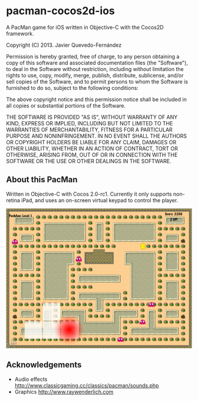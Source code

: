 pacman-cocos2d-ios
==================

A PacMan game for iOS written in Objective-C with the Cocos2D framework.

Copyright (C) 2013. Javier Quevedo-Fernández

Permission is hereby granted, free of charge, to any person obtaining a copy of this software and associated documentation files (the "Software"), to deal in the Software without restriction, including without limitation the rights to use, copy, modify, merge, publish, distribute, sublicense, and/or sell copies of the Software, and to permit persons to whom the Software is furnished to do so, subject to the following conditions:

The above copyright notice and this permission notice shall be included in all copies or substantial portions of the Software.

THE SOFTWARE IS PROVIDED "AS IS", WITHOUT WARRANTY OF ANY KIND, EXPRESS OR IMPLIED, INCLUDING BUT NOT LIMITED TO THE WARRANTIES OF MERCHANTABILITY, FITNESS FOR A PARTICULAR PURPOSE AND NONINFRINGEMENT. IN NO EVENT SHALL THE AUTHORS OR COPYRIGHT HOLDERS BE LIABLE FOR ANY CLAIM, DAMAGES OR OTHER LIABILITY, WHETHER IN AN ACTION OF CONTRACT, TORT OR OTHERWISE, ARISING FROM, OUT OF OR IN CONNECTION WITH THE SOFTWARE OR THE USE OR OTHER DEALINGS IN THE SOFTWARE.

About this PacMan
---------------
Written in Objective-C with Cocos 2.0-rc1.
Currently it only supports non-retina iPad, and uses an on-screen virtual keypad to control the player.

![PacMan](Assets/screenshot.png)

Acknowledgements
---------------
- Audio effects http://www.classicgaming.cc/classics/pacman/sounds.php
- Graphics http://www.raywenderlich.com


